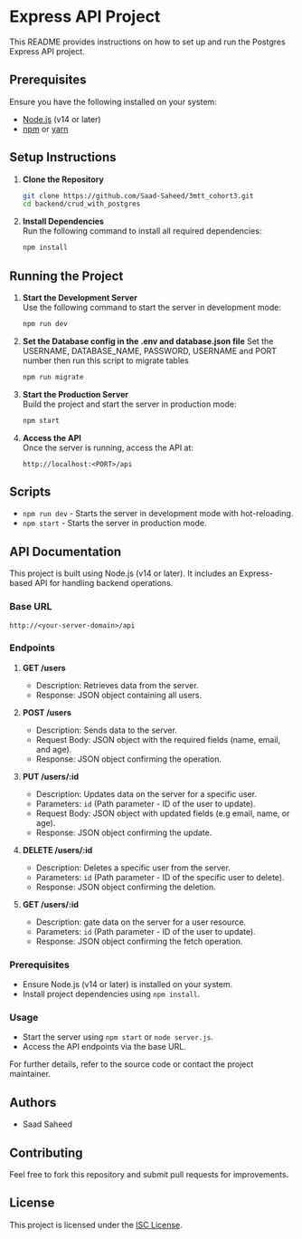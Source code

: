 # Express API Project

This README provides instructions on how to set up and run the Postgres Express API project.

## Prerequisites

Ensure you have the following installed on your system:
- [Node.js](https://nodejs.org/) (v14 or later)
- [npm](https://www.npmjs.com/) or [yarn](https://yarnpkg.com/)

## Setup Instructions

1. **Clone the Repository**  
    ```bash
    git clone https://github.com/Saad-Saheed/3mtt_cohort3.git
    cd backend/crud_with_postgres
    ```

2. **Install Dependencies**  
    Run the following command to install all required dependencies:  
    ```bash
    npm install
    ```


## Running the Project

1. **Start the Development Server**  
    Use the following command to start the server in development mode:  
    ```bash
    npm run dev
    ```
2. **Set the Database config in the .env and database.json file**
    Set the USERNAME, DATABASE_NAME, PASSWORD, USERNAME and PORT number then run this script to migrate tables
    ```bash
    npm run migrate
    ```

3. **Start the Production Server**  
    Build the project and start the server in production mode:  
    ```bash
    npm start
    ```

4. **Access the API**  
    Once the server is running, access the API at:  
    ```
    http://localhost:<PORT>/api
    ```

## Scripts

- `npm run dev` - Starts the server in development mode with hot-reloading.
- `npm start` - Starts the server in production mode.


## API Documentation
This project is built using Node.js (v14 or later). 
It includes an Express-based API for handling backend operations.

### Base URL
`http://<your-server-domain>/api`

### Endpoints

1. **GET /users**
    - Description: Retrieves data from the server.
    - Response: JSON object containing all users.

2. **POST /users**
    - Description: Sends data to the server.
    - Request Body: JSON object with the required fields (name, email, and age).
    - Response: JSON object confirming the operation.
    
3. **PUT /users/:id**
    - Description: Updates data on the server for a specific user.
    - Parameters: `id` (Path parameter - ID of the user to update).
    - Request Body: JSON object with updated fields (e.g email, name, or age).
    - Response: JSON object confirming the update.

4. **DELETE /users/:id**
    - Description: Deletes a specific user from the server.
    - Parameters: `id` (Path parameter - ID of the specific user to delete).
    - Response: JSON object confirming the deletion.
    

5. **GET /users/:id**
    - Description: gate data on the server for a user resource.
    - Parameters: `id` (Path parameter - ID of the user to update).
    - Response: JSON object confirming the fetch operation.
   
### Prerequisites
- Ensure Node.js (v14 or later) is installed on your system.
- Install project dependencies using `npm install`.

### Usage
- Start the server using `npm start` or `node server.js`.
- Access the API endpoints via the base URL.

For further details, refer to the source code or contact the project maintainer.

## Authors
- Saad Saheed

## Contributing

Feel free to fork this repository and submit pull requests for improvements.

## License

This project is licensed under the [ISC License](LICENSE).
